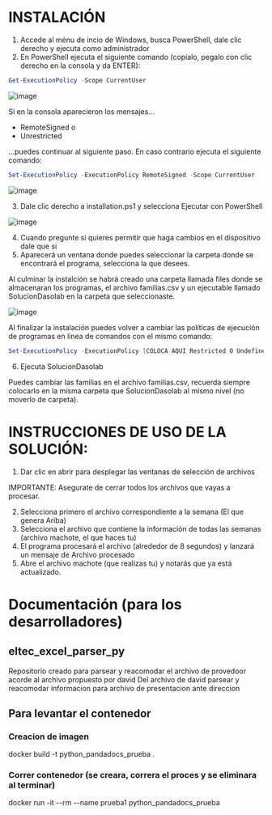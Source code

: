 # INSTALACIÓN

1. Accede al ménu de incio de Windows, busca PowerShell, dale clic derecho y ejecuta como administrador
2. En PowerShell ejecuta el siguiente comando (copialo, pegalo con clic derecho en la consola y da ENTER):

```powershell
Get-ExecutionPolicy -Scope CurrentUser
```
![image](https://user-images.githubusercontent.com/109089231/186257607-1e5324d4-fe40-4d73-bb4c-8d89f836305b.png)

Si en la consola aparecieron los mensajes...
- RemoteSigned o
- Unrestricted

...puedes continuar al siguiente paso. En caso contrario ejecuta el siguiente comando:

```powershell
Set-ExecutionPolicy -ExecutionPolicy RemoteSigned -Scope CurrentUser
```
![image](https://user-images.githubusercontent.com/109089231/186257532-0dbc1c15-4f58-4711-86df-a7d819d7a8b7.png)

3. Dale clic derecho a installation.ps1 y selecciona Ejecutar con PowerShell

![image](https://user-images.githubusercontent.com/109089231/186253331-3eb3a08a-389b-4048-8eb8-658aaf836950.png)

4. Cuando pregunte si quieres permitir que haga cambios en el dispositivo dale que si
5. Aparecerá un ventana donde puedes seleccionar la carpeta donde se encontrará el programa, selecciona la que desees.

Al culminar la instalción se habrá creado una carpeta llamada files donde se almacenaran los programas, el archivo familias.csv y un ejecutable llamado SolucionDasolab en la carpeta que seleccionaste.

![image](https://user-images.githubusercontent.com/109089231/186254669-39286c36-dd4c-42f5-a06a-d3e53a2f0534.png)

Al finalizar la instalación puedes volver a cambiar las políticas de ejecución de programas en linea de comandos con el mismo comando:

```powershell
Set-ExecutionPolicy -ExecutionPolicy [COLOCA AQUI Restricted O Undefined DEPENDIENDO DE LO QUE TUVIERAS ANTES SIN LOS CORCHETES] -Scope CurrentUser
```

6. Ejecuta SolucionDasolab

Puedes cambiar las familias en el archivo familias.csv, recuerda siempre colocarlo en la misma carpeta que SolucionDasolab al mismo nivel (no moverlo de carpeta).


# INSTRUCCIONES DE USO DE LA SOLUCIÓN:
1. Dar clic en abrir para desplegar las ventanas de selección de archivos

IMPORTANTE: Asegurate de cerrar todos los archivos que vayas a procesar.

2. Selecciona primero el archivo correspondiente a la semana (El que genera Ariba)
3. Selecciona el archivo que contiene la información de todas las semanas (archivo machote, el que haces tu)
4. El programa procesará el archivo (alrededor de 8 segundos) y lanzará un mensaje de Archivo procesado
5. Abre el archivo machote (que realizas tu) y notarás que ya está actualizado.


# Documentación (para los desarrolladores)

## eltec_excel_parser_py

Repositorio creado para parsear y reacomodar el archivo de provedoor acorde al archivo propuesto por david
Del archivo de david parsear y reacomodar informacion para archivo de presentacion ante direccion

## Para levantar el contenedor

### Creacion de imagen

docker build -t python_pandadocs_prueba .

### Correr contenedor (se creara, correra el proces y se eliminara al terminar)

docker run -it --rm --name prueba1 python_pandadocs_prueba
